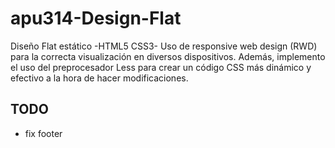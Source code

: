 # apu314-Design-Flat
Diseño Flat estático -HTML5 CSS3-
Uso de responsive web design (RWD) para la correcta visualización en diversos dispositivos.
Además, implemento el uso del preprocesador Less para crear un código CSS más dinámico y efectivo a la hora de hacer modificaciones.

## TODO
- fix footer
